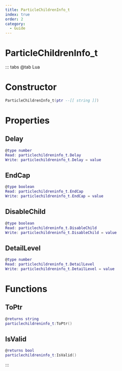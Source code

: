 ```yaml
---
title: ParticleChildrenInfo_t
index: true
order: 2
category:
  - Guide
---
```


# ParticleChildrenInfo_t

::: tabs
@tab Lua
# Constructor
```lua
ParticleChildrenInfo_t(ptr --[[ string ]])
```
# Properties
## Delay 
```lua
@type number
Read: particlechildreninfo_t.Delay
Write: particlechildreninfo_t.Delay = value
```
## EndCap 
```lua
@type boolean
Read: particlechildreninfo_t.EndCap
Write: particlechildreninfo_t.EndCap = value
```
## DisableChild 
```lua
@type boolean
Read: particlechildreninfo_t.DisableChild
Write: particlechildreninfo_t.DisableChild = value
```
## DetailLevel 
```lua
@type number
Read: particlechildreninfo_t.DetailLevel
Write: particlechildreninfo_t.DetailLevel = value
```
# Functions
## ToPtr
```lua
@returns string
particlechildreninfo_t:ToPtr()
```
## IsValid
```lua
@returns bool
particlechildreninfo_t:IsValid()
```

:::
